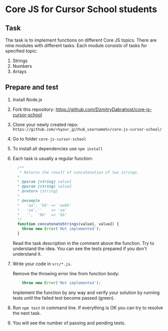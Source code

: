# Core JS for Cursor School students

## Task
The task is to implement functions on different Core JS topics. There are nine modules with different tasks. Each module consists of tasks for specified topic:

1. Strings
2. Numbers
3. Arrays

## Prepare and test
1. Install Node.js
2. Fork this repository: https://github.com/DzmitryDabrahost/core-js-cursor-school
3. Clone your newly created repo: `https://github.com/<%your_github_username%>/core-js-cursor-school/`
4. Go to folder `core-js-cursor-school`
5. To install all dependencies use `npm install`
6. Each task is usually a regular function:
    ```javascript
      /**
       * Returns the result of concatenation of two strings.
      *
      * @param {string} value1
      * @param {string} value2
      * @return {string}
      *
      * @example
      *   'aa', 'bb' => 'aabb'
      *   'aa',''    => 'aa'
      *   '',  'bb'  => 'bb'
      */
      function concatenateStrings(value1, value2) {
        throw new Error('Not implemented');
      }
    ```
    Read the task description in the comment above the function. Try to understand the idea. You can see the tests prepared if you don't understand it.
7. Write your code in `src/*.js`.

    Remove the throwing error line from function body:
    ```javascript
        throw new Error('Not implemented'); 
    ```
    Implement the function by any way and verify your solution by running tests until the failed test become passed (green).
8. Run `npm test` in command line. If everything is OK you can try to resolve the next task.
9. You will see the number of passing and pending tests.

